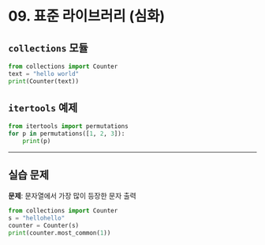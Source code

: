 # 09. 표준 라이브러리 (심화)

## `collections` 모듈

```python
from collections import Counter
text = "hello world"
print(Counter(text))
```

## `itertools` 예제

```python
from itertools import permutations
for p in permutations([1, 2, 3]):
    print(p)
```

---

## 실습 문제

**문제**: 문자열에서 가장 많이 등장한 문자 출력

```python
from collections import Counter
s = "hellohello"
counter = Counter(s)
print(counter.most_common(1))
```
